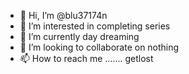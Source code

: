 - 👋 Hi, I’m @blu37174n
- 👀 I’m interested in completing series
- 🌱 I’m currently day dreaming
- 💞️ I’m looking to collaborate on nothing
- 📫 How to reach me ....... getlost

<!---
blu37174n/blu37174n is a ✨ special ✨ repository because its `README.md` (this file) appears on your GitHub profile.
You can click the Preview link to take a look at your changes.
--->
